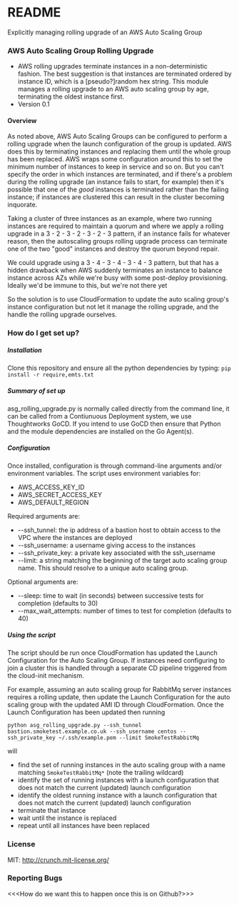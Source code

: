 # README #

Explicitly managing rolling upgrade of an AWS Auto Scaling Group

### AWS Auto Scaling Group Rolling Upgrade ###

* AWS rolling upgrades terminate instances in a non-deterministic fashion. The best suggestion is that instances are terminated ordered by instance ID, which is a [pseudo?]random hex string. This module manages a rolling upgrade to an AWS auto scaling group by age, terminating the oldest instance first.
* Version 0.1

#### Overview ####

As noted above, AWS Auto Scaling Groups can be configured to perform a rolling upgrade when the launch configuration of the group is updated. AWS does this by terminating instances and replacing them until the whole group has been replaced. AWS wraps some configuration around this to set the minimum number of instances to keep in service and so on. But you can't specify the order in which instances are terminated, and if there's a problem during the rolling upgrade (an instance fails to start, for example) then it's possible that one of the *good* instances is terminated rather than the failing instance; if instances are clustered this can result in the cluster becoming inquorate.

Taking a cluster of three instances as an example, where two running instances are required to maintain a quorum and where we apply a rolling upgrade in a 3 - 2 - 3 - 2 - 3 - 2 - 3 pattern, if an instance fails for whatever reason, then the autoscaling groups rolling upgrade process can terminate one of the two "good" instances and destroy the quorum beyond repair.

We could upgrade using a 3 - 4 - 3 - 4 - 3 - 4 - 3 pattern, but that has a hidden drawback when AWS suddenly terminates an instance to balance instance across AZs while we're busy with some post-deploy provisioning. Ideally we'd be immune to this, but we're not there yet

So the solution is to use CloudFormation to update the auto scaling group's instance configuration but not let it manage the rolling upgrade, and the handle the rolling upgrade ourselves.

### How do I get set up? ###

##### Installation #####
Clone this repository and ensure all the python dependencies by typing:
`pip install -r require,emts.txt`

##### Summary of set up #####
asg_rolling_upgrade.py is normally called directly from the command line, it can be called from a Contiunuous Deployment system, we use Thoughtworks GoCD. If you intend to use GoCD then ensure that Python and the module dependencies are installed on the Go Agent(s).

##### Configuration #####
Once installed, configuration is through command-line arguments and/or environment variables.
The script uses environment variables for:

* AWS_ACCESS_KEY_ID
* AWS_SECRET_ACCESS_KEY
* AWS_DEFAULT_REGION

Required arguments are:

* --ssh_tunnel: the ip address of a bastion host to obtain access to the VPC where the instances are deployed
* --ssh_username: a username giving access to the instances
* --ssh_private_key: a private key associated with the ssh_username
* --limit: a string matching the beginning of the target auto scaling group name. This should resolve to a unique auto scaling group.

Optional arguments are:

* --sleep: time to wait (in seconds) between successive tests for completion (defaults to 30)
* --max_wait_attempts: number of times to test for completion (defaults to 40)

##### Using the script #####
The script should be run once CloudFormation has updated the Launch Configuration for the Auto Scaling Group. If instances need configuring to join a cluster this is handled through a separate CD pipeline triggered from the cloud-init mechanism.

For example, assuming an auto scaling group for RabbitMq server instances requires a rolling update, then update the Launch Configuration for the auto scaling group with the updated AMI ID through CloudFormation. Once the Launch Configuration has been updated then running

```python asg_rolling_upgrade.py --ssh_tunnel bastion.smoketest.example.co.uk --ssh_username centos --ssh_private_key ~/.ssh/example.pem --limit SmokeTestRabbitMq```

will

* find the set of running instances in the auto scaling group with a name matching `SmokeTestRabbitMq*` (note the trailing wildcard)
* identify the set of running instances with a launch configuration that does not match the current (updated) launch configuration
* identify the oldest running instance with a launch configuration that does not match the current (updated) launch configuration
* terminate that instance
* wait until the instance is replaced
* repeat until all instances have been replaced

### License ###
MIT: http://crunch.mit-license.org/

### Reporting Bugs ###
<<<How do we want this to happen once this is on Github?>>>